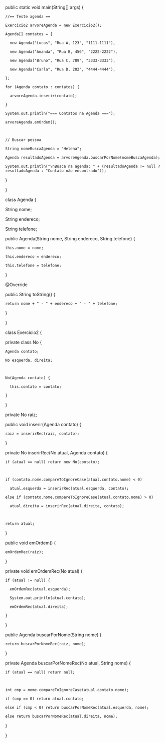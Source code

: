   public static void main(String[] args) {

    //== Teste agenda ==

    Exercicio2 arvoreAgenda = new Exercicio2();

    Agenda[] contatos = {

      new Agenda("Lucas", "Rua A, 123", "1111-1111"),

      new Agenda("Amanda", "Rua B, 456", "2222-2222"),

      new Agenda("Bruno", "Rua C, 789", "3333-3333"),

      new Agenda("Carla", "Rua D, 202", "4444-4444"),

    };

    for (Agenda contato : contatos) {

      arvoreAgenda.inserir(contato);

    }

    System.out.println("=== Contatos na Agenda ===");

    arvoreAgenda.emOrdem();



    // Buscar pessoa

    String nomeBuscaAgenda = "Helena";

    Agenda resultadoAgenda = arvoreAgenda.buscarPorNome(nomeBuscaAgenda);

    System.out.println("\nBusca na agenda: " + (resultadoAgenda != null ? resultadoAgenda : "Contato não encontrado"));

  }

}



class Agenda {

  String nome;

  String endereco;

  String telefone;



  public Agenda(String nome, String endereco, String telefone) {

    this.nome = nome;

    this.endereco = endereco;

    this.telefone = telefone;

  }



  @Override

  public String toString() {

    return nome + " - " + endereco + " - " + telefone;

  }

}



class Exercicio2 {

  private class No {

    Agenda contato;

    No esquerda, direita;



    No(Agenda contato) {

      this.contato = contato;

    }

  }



  private No raiz;



  public void inserir(Agenda contato) {

    raiz = inserirRec(raiz, contato);

  }



  private No inserirRec(No atual, Agenda contato) {

    if (atual == null) return new No(contato);



    if (contato.nome.compareToIgnoreCase(atual.contato.nome) < 0)

      atual.esquerda = inserirRec(atual.esquerda, contato);

    else if (contato.nome.compareToIgnoreCase(atual.contato.nome) > 0)

      atual.direita = inserirRec(atual.direita, contato);



    return atual;

  }



  public void emOrdem() {

    emOrdemRec(raiz);

  }



  private void emOrdemRec(No atual) {

    if (atual != null) {

      emOrdemRec(atual.esquerda);

      System.out.println(atual.contato);

      emOrdemRec(atual.direita);

    }

  }



  public Agenda buscarPorNome(String nome) {

    return buscarPorNomeRec(raiz, nome);

  }



  private Agenda buscarPorNomeRec(No atual, String nome) {

    if (atual == null) return null;



    int cmp = nome.compareToIgnoreCase(atual.contato.nome);

    if (cmp == 0) return atual.contato;

    else if (cmp < 0) return buscarPorNomeRec(atual.esquerda, nome);

    else return buscarPorNomeRec(atual.direita, nome);

  }

}

